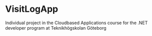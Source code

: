 # VisitLogApp
Individual project in the Cloudbased Applications course for the .NET developer program at Teknikhögskolan Göteborg
